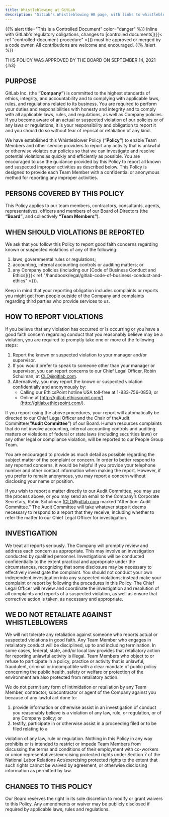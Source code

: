 ```yaml
---
title: Whistleblowing at GitLab
description: "GitLab's Whistleblowing HB page, with links to whistleblowing polcies"
---
```


{{% alert title="This is a Controlled Document" color="danger" %}}
Inline with GitLab's regulatory obligations, changes to [controlled documents]({{< ref "controlled-document-procedure" >}}) must be approved or merged by a code owner. All contributions are welcome and encouraged.
{{% /alert %}}

THIS POLICY WAS APPROVED BY THE BOARD ON SEPTEMBER 14, 2021
{.h3}

## PURPOSE

GitLab Inc. (the **“Company”**) is committed to the highest standards of ethics, integrity, and
accountability and to complying with applicable laws, rules, and regulations related to its business.
You are required to perform your duties and responsibilities with honesty and integrity and to
comply with all applicable laws, rules, and regulations, as well as Company policies. If you
become aware of an actual or suspected violation of our policies or of any laws or regulations, it
is your responsibility and obligation to report it and you should do so without fear of reprisal or
retaliation of any kind.

We have established this Whistleblower Policy (**“Policy”**) to enable Team Members and other
service providers to report any activity that is unlawful or otherwise violates our policies so that
we can investigate and resolve potential violations as quickly and efficiently as possible.
You are encouraged to use the guidance provided by this Policy to report all known and suspected
improper activities as described below. This Policy is designed to provide each Team Member
with a confidential or anonymous method for reporting any improper activities.

## PERSONS COVERED BY THIS POLICY

This Policy applies to our team members, contractors, consultants, agents, representatives, officers
and members of our Board of Directors (the **“Board”**, and collectively **“Team Members”**).

## WHEN SHOULD VIOLATIONS BE REPORTED

We ask that you follow this Policy to report good faith concerns regarding known or suspected
violations of any of the following:

1. laws, governmental rules or regulations;
1. accounting, internal accounting controls or auditing matters; or
1. any Company policies (including our [Code of Business Conduct and Ethics]({{< ref "/handbook/legal/gitlab-code-of-business-conduct-and-ethics" >}}).

Keep in mind that your reporting obligation includes complaints or reports you might get from
people outside of the Company and complaints regarding third parties who provide services to us.

## HOW TO REPORT VIOLATIONS

If you believe that any violation has occurred or is occurring or you have a good faith concern
regarding conduct that you reasonably believe may be a violation, you are required to promptly
take one or more of the following steps:

1. Report the known or suspected violation to your manager and/or supervisor.
1. If you would prefer to speak to someone other than your manager or supervisor, you can report
concerns to our Chief Legal Officer, Robin Schulman, at [CLO@gitlab.com](mailto:CLO@gitlab.com).
1. Alternatively, you may report the known or suspected violation confidentially and anonymously by:
    - Calling our EthicsPoint hotline USA toll-free at 1-833-756-0853; or
    - Online at [http://gitlab.ethicspoint.com/](http://gitlab.ethicspoint.com/).

If you report using the above procedures, your report will automatically be directed to our Chief
Legal Officer and the Chair of theAudit Committee(**“Audit Committee”**) of our Board. Human
resources complaints that do not involve accounting, internal accounting controls and auditing
matters or violations of federal or state laws (including securities laws) or any other legal or
compliance violation, will be reported to our People Group Team.

You are encouraged to provide as much detail as possible regarding the subject matter of the
complaint or concern. In order to better respond to any reported concerns, it would be helpful if
you provide your telephone number and other contact information when making the report.
However, if you prefer to remain anonymous, you may report a concern without disclosing your
name or position.

If you wish to report a matter directly to our Audit Committee, you may use the process above, or
you may send an email to the Company’s Corporate Secretary, Robin Schulman
([CLO@gitlab.com](mainto:CLO@gitlab.com) marked “Attention: Audit Committee.” The Audit Committee will take
whatever steps it deems necessary to respond to a report that they receive, including whether to
refer the matter to our Chief Legal Officer for investigation.

## INVESTIGATION

We treat all reports seriously. The Company will promptly review and address each concern as
appropriate. This may involve an investigation conducted by qualified personnel. Investigations
will be conducted confidentially to the extent practical and appropriate under the circumstances,
recognizing that some disclosure may be necessary to effectively investigate the complaint.
You should not conduct your own independent investigation into any suspected violations; instead
make your complaint or report by following the procedures in this Policy. The Chief Legal Officer
will review and coordinate the investigation and resolution of all complaints and reports of a
suspected violation, as well as ensure that corrective action is taken, as necessary and appropriate.

## WE DO NOT RETALIATE AGAINST WHISTLEBLOWERS

We will not tolerate any retaliation against someone who reports actual or suspected violations in
good faith. Any Team Member who engages in retaliatory conduct will be disciplined, up to and
including termination. In some cases, federal, state, and/or local law provides that retaliatory
action for reporting unlawful activity is illegal. Team Members who object to or refuse to
participate in a policy, practice or activity that is unlawful, fraudulent, criminal or incompatible
with a clear mandate of public policy concerning the public health, safety or welfare or protection
of the environment are also protected from retaliatory action.

We do not permit any form of intimidation or retaliation by any Team Member, contractor,
subcontractor or agent of the Company against you because of any lawful act done to:

1. provide information or otherwise assist in an investigation of conduct you reasonably believe
is a violation of any law, rule, or regulation, or of any Company policy; or
1. testify, participate in or otherwise assist in a proceeding filed or to be filed relating to a

violation of any law, rule or regulation.
Nothing in this Policy in any way prohibits or is intended to restrict or impede Team Members
from discussing the terms and conditions of their employment with co-workers or union
representatives/exercising protected rights under Section 7 of the National Labor Relations
Act/exercising protected rights to the extent that such rights cannot be waived by agreement, or
otherwise disclosing information as permitted by law.

## CHANGES TO THIS POLICY

Our Board reserves the right in its sole discretion to modify or grant waivers to this Policy. Any
amendments or waiver may be publicly disclosed if required by applicable laws, rules and
regulations.
